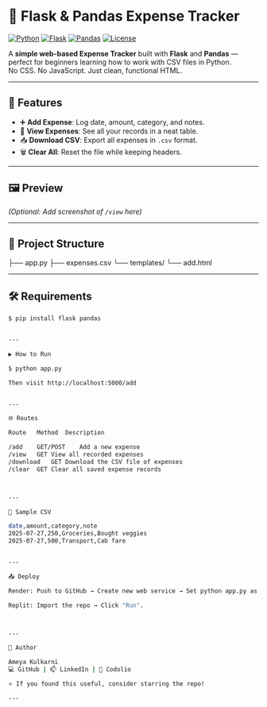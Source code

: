 # 💸 Flask & Pandas Expense Tracker

[![Python](https://img.shields.io/badge/python-3.7%2B-blue)]()
[![Flask](https://img.shields.io/badge/flask-2.x-lightgrey)]()
[![Pandas](https://img.shields.io/badge/pandas-2.x-green)]()
[![License](https://img.shields.io/badge/license-MIT-orange)]()

A **simple web-based Expense Tracker** built with **Flask** and **Pandas** — perfect for beginners learning how to work with CSV files in Python.  
No CSS. No JavaScript. Just clean, functional HTML.

---

## 🚀 Features
- ➕ **Add Expense**: Log date, amount, category, and notes.
- 👀 **View Expenses**: See all your records in a neat table.
- 📥 **Download CSV**: Export all expenses in `.csv` format.
- 🗑️ **Clear All**: Reset the file while keeping headers.

---

## 🖼 Preview
*(Optional: Add screenshot of `/view` here)*

---

## 📂 Project Structure

├── app.py ├── expenses.csv └── templates/ └── add.html

---

## 🛠 Requirements
```bash
$ pip install flask pandas


---

▶️ How to Run

$ python app.py

Then visit http://localhost:5000/add


---

🌐 Routes

Route	Method	Description

/add	GET/POST	Add a new expense
/view	GET	View all recorded expenses
/download	GET	Download the CSV file of expenses
/clear	GET	Clear all saved expense records



---

🧼 Sample CSV

date,amount,category,note
2025-07-27,250,Groceries,Bought veggies
2025-07-27,500,Transport,Cab fare


---

📤 Deploy

Render: Push to GitHub → Create new web service → Set python app.py as start command.

Replit: Import the repo → Click "Run".



---

👤 Author

Ameya Kulkarni
💻 GitHub | 📫 LinkedIn | 🎯 Codolio

⭐ If you found this useful, consider starring the repo!

---
